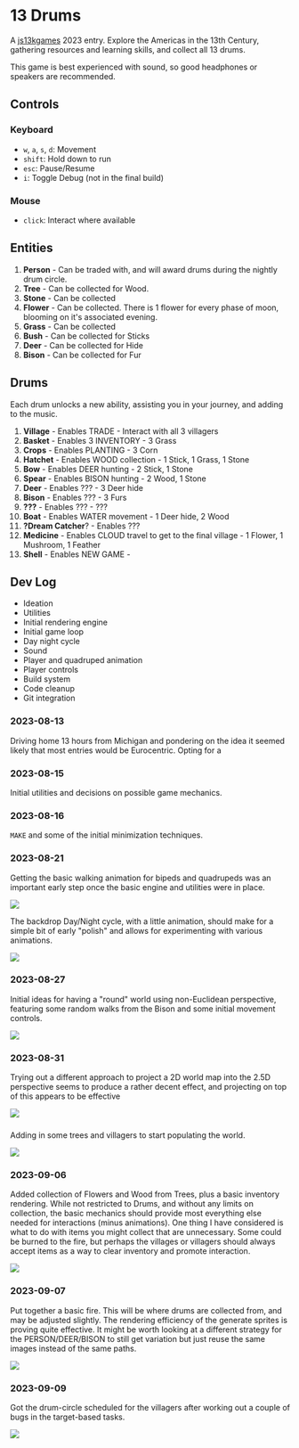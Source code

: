 # 13 Drums

A [js13kgames](https://js13kgames.com) 2023 entry. Explore the Americas in the 13th Century, gathering resources and learning skills, and collect all 13 drums.

This game is best experienced with sound, so good headphones or speakers are recommended.

## Controls

### Keyboard

* `w`, `a`, `s`, `d`: Movement
* `shift`: Hold down to run
* `esc`: Pause/Resume
* `i`: Toggle Debug (not in the final build)

### Mouse
* `click`: Interact where available

## Entities

1. **Person** - Can be traded with, and will award drums during the nightly drum circle.
2. **Tree** - Can be collected for Wood.
3. **Stone** - Can be collected
4. **Flower** - Can be collected. There is 1 flower for every phase of moon, blooming on it's associated evening.
5. **Grass** - Can be collected
6. **Bush** - Can be collected for Sticks
7. **Deer** - Can be collected for Hide
8. **Bison** - Can be collected for Fur

## Drums

Each drum unlocks a new ability, assisting you in your journey, and adding to the music.

1. **Village** - Enables TRADE - Interact with all 3 villagers
2. **Basket** - Enables 3 INVENTORY - 3 Grass
3. **Crops** - Enables PLANTING - 3 Corn
4. **Hatchet** - Enables WOOD collection - 1 Stick, 1 Grass, 1 Stone
5. **Bow** - Enables DEER hunting - 2 Stick, 1 Stone
6. **Spear** - Enables BISON hunting - 2 Wood, 1 Stone
7. **Deer** - Enables ??? - 3 Deer hide
8. **Bison** - Enables ??? - 3 Furs
9. **???** - Enables ??? - ???
10. **Boat** - Enables WATER movement - 1 Deer hide, 2 Wood
11. **?Dream Catcher**? - Enables  ???
12. **Medicine** - Enables CLOUD travel to get to the final village - 1 Flower, 1 Mushroom, 1 Feather
13. **Shell** - Enables NEW GAME - 

## Dev Log

* Ideation
* Utilities
* Initial rendering engine
* Initial game loop
* Day night cycle
* Sound
* Player and quadruped animation
* Player controls
* Build system
* Code cleanup
* Git integration

### 2023-08-13

Driving home 13 hours from Michigan and pondering on the idea it seemed likely that most entries would be Eurocentric. Opting for a

### 2023-08-15

Initial utilities and decisions on possible game mechanics.

### 2023-08-16

`MAKE` and some of the initial minimization techniques.

### 2023-08-21

Getting the basic walking animation for bipeds and quadrupeds was an important early step once the basic engine and utilities were in place.

<img src="./devlog.walking.2023-08-21 21-53.gif">

The backdrop Day/Night cycle, with a little animation, should make for a simple bit of early "polish" and allows for experimenting with various animations.

<img src="./devlog.sunrise.2023-08-21 22-11.gif">

### 2023-08-27

Initial ideas for having a "round" world using non-Euclidean perspective, featuring some random walks from the Bison and some initial movement controls.

<img src="./devlog.walking.2023-08-27 21-36.gif">

### 2023-08-31

Trying out a different approach to project a 2D world map into the 2.5D perspective seems to produce a rather decent effect, and projecting on top of this appears to be effective

<img src="./devlog.world.movement.2023-08-31 17-49.gif">

### 
Adding in some trees and villagers to start populating the world.

<img src="./devlog.landscape.2023-09-02 23-57.gif">

### 2023-09-06

Added collection of Flowers and Wood from Trees, plus a basic inventory rendering. While not restricted to Drums, and without any limits on collection, the basic mechanics should provide most everything else needed for interactions (minus animations). One thing I have considered is what to do with items you might collect that are unnecessary. Some could be burned to the fire, but perhaps the villages or villagers should always accept items as a way to clear inventory and promote interaction.

<img src="devlog.collection.2023-09-06 20-45.gif">

### 2023-09-07

Put together a basic fire. This will be where drums are collected from, and may be adjusted slightly. The rendering efficiency of the generate sprites is proving quite effective.  It might be worth looking at a different strategy for the PERSON/DEER/BISON to still get variation but just reuse the same images instead of the same paths.

<img src="devlog.fire.2023-09-08 00-44.gif">

### 2023-09-09

Got the drum-circle scheduled for the villagers after working out a couple of bugs in the target-based tasks.

<img src="devlog.drumcircle.2023-09-09 20-34.gif">

